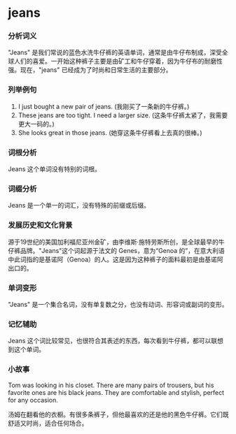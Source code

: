 # jeans

### 分析词义

  

"Jeans" 是我们常说的蓝色水洗牛仔裤的英语单词，通常是由牛仔布制成，深受全球人们的喜爱。一开始这种裤子主要是由矿工和牛仔穿着，因为牛仔布的耐磨性强。现在，"jeans" 已经成为了时尚和日常生活的主要部分。

  

### 列举例句

  

1.  I just bought a new pair of jeans. (我刚买了一条新的牛仔裤。)
2.  These jeans are too tight. I need a larger size. (这条牛仔裤太紧了，我需要更大一码的。)
3.  She looks great in those jeans. (她穿这条牛仔裤看上去真的很棒。)

  

### 词根分析

  

Jeans 这个单词没有特别的词根。

  

### 词缀分析

  

Jeans 是一个单一的词汇，没有特殊的前缀或后缀。

  

### 发展历史和文化背景

  

源于19世纪的美国加利福尼亚州金矿，由李维斯·施特劳斯所创，是全球最早的牛仔裤品牌。"Jeans"这个词起源于法文的 Genes，意为“Genoa 的”，在意大利语中此词指的是基诺阿（Genoa）的人。这是因为这种裤子的面料最初是由基诺阿出口的。

  

### 单词变形

  

"Jeans" 是一个集合名词，没有单复数之分，也没有动词、形容词或副词的变形。

  

### 记忆辅助

  

Jeans 这个词比较常见，也很符合其表述的东西，每次看到牛仔裤，都可以联想到这个单词。

  

### 小故事

  

Tom was looking in his closet. There are many pairs of trousers, but his favorite ones are his black jeans. They are comfortable and stylish, perfect for any occasion.

  

汤姆在翻看他的衣橱。有很多条裤子，但他最喜欢的还是他的黑色牛仔裤。它们既舒适又时尚，适合任何场合。
